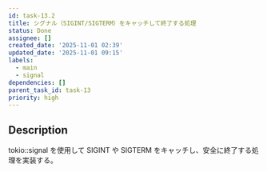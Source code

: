 ```yaml
---
id: task-13.2
title: シグナル（SIGINT/SIGTERM）をキャッチして終了する処理
status: Done
assignee: []
created_date: '2025-11-01 02:39'
updated_date: '2025-11-01 09:15'
labels:
  - main
  - signal
dependencies: []
parent_task_id: task-13
priority: high
---
```


## Description

<!-- SECTION:DESCRIPTION:BEGIN -->
tokio::signal を使用して SIGINT や SIGTERM をキャッチし、安全に終了する処理を実装する。
<!-- SECTION:DESCRIPTION:END -->
